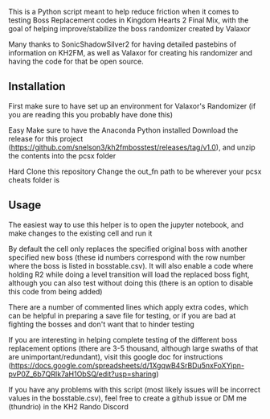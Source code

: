 This is a Python script meant to help reduce friction when it comes to testing Boss Replacement codes in Kingdom Hearts 2 Final Mix, with the goal of helping improve/stabilize the boss randomizer created by Valaxor

Many thanks to SonicShadowSilver2 for having detailed pastebins of information on KH2FM, as well as Valaxor for creating his randomizer and having the code for that be open source.

## Installation

First make sure to have set up an environment for Valaxor's Randomizer (if you are reading this you probably have done this)

Easy
Make sure to have the Anaconda Python installed
Download the release for this project (https://github.com/snelson3/kh2fmbosstest/releases/tag/v1.0), and unzip the contents into the pcsx folder

Hard
Clone this repository
Change the out_fn path to be wherever your pcsx cheats folder is

## Usage

The easiest way to use this helper is to open the jupyter notebook, and make changes to the existing cell and run it

By default the cell only replaces the specified original boss with another specified new boss (these id numbers correspond with the row number where the boss is listed in bosstable.csv).
It will also enable a code where holding R2 while doing a level transition will load the replaced boss fight, although you can also test without doing this (there is an option to disable this code from being added)

There are a number of commented lines which apply extra codes, which can be helpful in preparing a save file for testing, or if you are bad at fighting the bosses and don't want that to hinder testing

If you are interesting in helping complete testing of the different boss replacement options (there are 3-5 thousand, although large swaths of that are unimportant/redundant), visit this google doc for instructions (https://docs.google.com/spreadsheets/d/1XgqwB4SrBDu5nxFoXYipn-pvP0Z_6b7QRIk7aH1ObSQ/edit?usp=sharing)

If you have any problems with this script (most likely issues will be incorrect values in the bosstable.csv), feel free to create a github issue or DM me (thundrio) in the KH2 Rando Discord